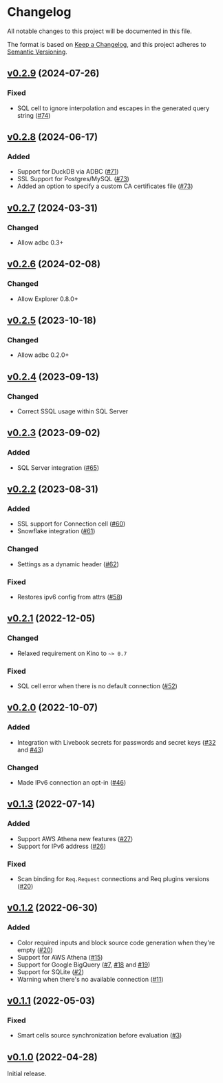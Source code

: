 # Changelog

All notable changes to this project will be documented in this file.

The format is based on [Keep a Changelog](https://keepachangelog.com/en/1.0.0/),
and this project adheres to [Semantic Versioning](https://semver.org/spec/v2.0.0.html).

## [v0.2.9](https://github.com/livebook-dev/kino_db/tree/v0.2.9) (2024-07-26)

### Fixed

* SQL cell to ignore interpolation and escapes in the generated query string ([#74](https://github.com/livebook-dev/kino_db/pull/74))

## [v0.2.8](https://github.com/livebook-dev/kino_db/tree/v0.2.8) (2024-06-17)

### Added

* Support for DuckDB via ADBC ([#71](https://github.com/livebook-dev/kino_db/pull/71))
* SSL Support for Postgres/MySQL ([#73](https://github.com/livebook-dev/kino_db/pull/73))
* Added an option to specify a custom CA certificates file ([#73](https://github.com/livebook-dev/kino_db/pull/73))

## [v0.2.7](https://github.com/livebook-dev/kino_db/tree/v0.2.7) (2024-03-31)

### Changed

* Allow adbc 0.3+

## [v0.2.6](https://github.com/livebook-dev/kino_db/tree/v0.2.6) (2024-02-08)

### Changed

* Allow Explorer 0.8.0+

## [v0.2.5](https://github.com/livebook-dev/kino_db/tree/v0.2.5) (2023-10-18)

### Changed

* Allow adbc 0.2.0+

## [v0.2.4](https://github.com/livebook-dev/kino_db/tree/v0.2.4) (2023-09-13)

### Changed

* Correct SSQL usage within SQL Server

## [v0.2.3](https://github.com/livebook-dev/kino_db/tree/v0.2.3) (2023-09-02)

### Added

* SQL Server integration ([#65](https://github.com/livebook-dev/kino_db/pull/65))

## [v0.2.2](https://github.com/livebook-dev/kino_db/tree/v0.2.2) (2023-08-31)

### Added

* SSL support for Connection cell ([#60](https://github.com/livebook-dev/kino_db/pull/60))
* Snowflake integration ([#61](https://github.com/livebook-dev/kino_db/pull/61))

### Changed

* Settings as a dynamic header ([#62](https://github.com/livebook-dev/kino_db/pull/62))

### Fixed

* Restores ipv6 config from attrs ([#58](https://github.com/livebook-dev/kino_db/pull/58))

## [v0.2.1](https://github.com/livebook-dev/kino_db/tree/v0.2.1) (2022-12-05)

### Changed

* Relaxed requirement on Kino to `~> 0.7`

### Fixed

* SQL cell error when there is no default connection ([#52](https://github.com/livebook-dev/kino_db/pull/52))

## [v0.2.0](https://github.com/livebook-dev/kino_db/tree/v0.2.0) (2022-10-07)

### Added

* Integration with Livebook secrets for passwords and secret keys ([#32](https://github.com/livebook-dev/kino_db/pull/32) and [#43](https://github.com/livebook-dev/kino_db/pull/43))

### Changed

* Made IPv6 connection an opt-in ([#46](https://github.com/livebook-dev/kino_db/pull/46))

## [v0.1.3](https://github.com/livebook-dev/kino_db/tree/v0.1.3) (2022-07-14)

### Added

* Support AWS Athena new features ([#27](https://github.com/livebook-dev/kino_db/pull/27))
* Support for IPv6 address ([#26](https://github.com/livebook-dev/kino_db/pull/26))

### Fixed

* Scan binding for `Req.Request` connections and Req plugins versions ([#20](https://github.com/livebook-dev/kino_db/pull/20))

## [v0.1.2](https://github.com/livebook-dev/kino_db/tree/v0.1.2) (2022-06-30)

### Added

* Color required inputs and block source code generation when they're empty ([#20](https://github.com/livebook-dev/kino_db/pull/20))
* Support for AWS Athena ([#15](https://github.com/livebook-dev/kino_db/pull/15))
* Support for Google BigQuery ([#7](https://github.com/livebook-dev/kino_db/pull/7), [#18](https://github.com/livebook-dev/kino_db/pull/18) and [#19](https://github.com/livebook-dev/kino_db/pull/19))
* Support for SQLite ([#2](https://github.com/livebook-dev/kino_db/pull/2))
* Warning when there's no available connection ([#11](https://github.com/livebook-dev/kino_db/pull/11))

## [v0.1.1](https://github.com/livebook-dev/kino_db/tree/v0.1.1) (2022-05-03)

### Fixed

* Smart cells source synchronization before evaluation ([#3](https://github.com/livebook-dev/kino_db/pull/3))

## [v0.1.0](https://github.com/livebook-dev/kino_db/tree/v0.1.0) (2022-04-28)

Initial release.
